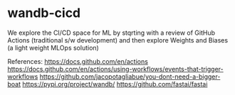 # wandb-cicd

We explore the CI/CD space for ML by stqrting with a review of GitHub Actions (traditional s/w development) and then explore Weights and Biases (a light weight MLOps solution)

References:
https://docs.github.com/en/actions
https://docs.github.com/en/actions/using-workflows/events-that-trigger-workflows
https://github.com/jacopotagliabue/you-dont-need-a-bigger-boat
https://pypi.org/project/wandb/
https://github.com/fastai/fastai
